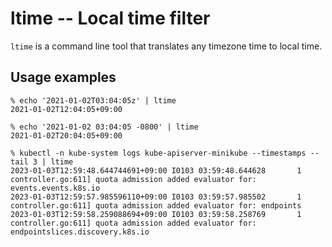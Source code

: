 # ltime -- Local time filter

`ltime` is a command line tool that translates any timezone time to local time.

## Usage examples

```console
% echo '2021-01-02T03:04:05z' | ltime
2021-01-02T12:04:05+09:00

% echo '2021-01-02 03:04:05 -0800' | ltime
2021-01-02T20:04:05+09:00

% kubectl -n kube-system logs kube-apiserver-minikube --timestamps --tail 3 | ltime
2023-01-03T12:59:48.644744691+09:00 I0103 03:59:48.644628       1 controller.go:611] quota admission added evaluator for: events.events.k8s.io
2023-01-03T12:59:57.985596110+09:00 I0103 03:59:57.985502       1 controller.go:611] quota admission added evaluator for: endpoints
2023-01-03T12:59:58.259088694+09:00 I0103 03:59:58.258769       1 controller.go:611] quota admission added evaluator for: endpointslices.discovery.k8s.io
```
